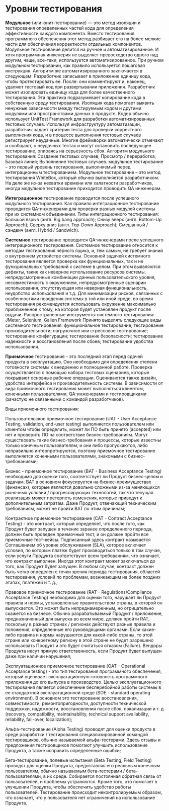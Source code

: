 # Уровни тестирования

**Модульное** (или юнит-тестирование) — это метод изоляции и тестирования определенных частей кода для определения эффективности каждого компонента. Вместо тестирования программного обеспечения этот метод разбивает его на более мелкие части для обеспечения корректности отдельных компонентов. Модульное тестирование делится на ручное и автоматизированное. И хотя программная инженерия не выделяет превосходство одного над другим, чаще, все-таки, используется автоматизированное.
При ручном модульном тестировании, как правило используется пошаговая инструкция.
Алгоритм же автоматизированного заключается в следующем:
Разработчик записывает в приложение единицу кода, чтобы протестировать ее. После: они комментируют и, наконец, удаляют тестовый код при развертывании приложения.
Разработчик может изолировать единицу кода для более качественного тестирования. Эта практика подразумевает копирование кода в собственную среду тестирования. Изоляция кода помогает выявить ненужные зависимости между тестируемым кодом и другими модулями или пространствами данных в продукте.
Кодер обычно использует UnitTest Framework для разработки автоматизированных тестовых случаев. Используя инфраструктуру автоматизации, разработчик задает критерии теста для проверки корректного выполнения кода, и в процессе выполнения тестовых случаев регистрирует неудачные. Многие фреймворки автоматически отмечают и сообщают, о неудачных тестах и могут остановить последующее тестирование, опираясь на серьезность сбоя.
Алгоритм модульного тестирования:
Создание тестовых случаев;
Просмотр / переработка;
Базовая линия;
Выполнение тестовых случаев.
модульное тестирование – это первый уровень тестирования, выполняемый перед интеграционным тестированием. Модульное тестирование – это метод тестирования WhiteBox, который обычно выполняется разработчиком. На деле же из-за нехватки времени или халатности разработчиков, иногда модульное тестирование приходится проводить QA инженерам.


**Интеграционное** тестирование проводится после успешного модульного тестирования. Как правило интеграционное тестирование проводится QA-инженерами для проверки разных модулей системы при их системном объединении.
Типы интеграционного тестирования:
Большой взрыв (англ. Big bang approach);
Снизу вверх (англ. Bottom-Up Approach);
Сверху вниз (англ. Top-Down Approach);
Смешанный / сэндвич (англ. Hybrid / Sandwich).

**Системное** тестирование проводится QA-инженерами после успешного интеграционного тестирования. Системное тестирование относится к методам тестирования чёрного ящика, и, тем самым, не требует знаний о внутреннем устройстве системы. Основной задачей системного тестирования является проверка как функциональных, так и не функциональных требований к системе в целом. При этом выявляются дефекты, такие как неверное использование ресурсов системы, непредусмотренные комбинации данных пользовательского уровня, несовместимость с окружением, непредусмотренные сценарии использования, отсутствующая или неверная функциональность, неудобство использования и т.д. Для минимизации рисков, связанных с особенностями поведения системы в той или иной среде, во время тестирования рекомендуется использовать окружение максимально приближенное к тому, на которое будет установлен продукт после выдачи.
Распространенные инструменты системного тестирования: JMeter, Selenium, Gallen Framework
Принято выделять следующие виды системного тестирования:
функциональное тестирование;
тестирование производительности;
нагрузочное или стрессовое тестирование;
тестирование конфигурации;
тестирование безопасности;
тестирование надежности и восстановления после сбоев;
тестирование удобства использования.

**Приемочное** тестирование - это последний этап перед сдачей продукта в эксплуатацию. Оно необходимо для определения степени готовности системы к внедрению и полноценной работе. Проверка осуществляется с помощью набора тестовых сценариев, которые покрывают основные рабочие операции. Оцениваются также дизайн, удобство интерфейса и производительность системы. В зависимости от вида приемочного тестирования может выполняться клиентом, конечными пользователями, QA-инженерами и тестировщиками (зачастую не связанными с командой разработчиков).

Виды приемочного тестирования:

Пользовательское приемочное тестирование (UAT - User Acceptance Testing, validation, end-user testing) выполняется пользователем или клиентом чтобы определить, может ли ПО быть принято (accepted) или нет и проверить ПО на соответствие бизнес-требованиям. Могут существовать такие бизнес-требования и процессы, которые известны только конечным пользователям, и они либо пропускаются, либо неправильно интерпретируются, поэтому приемочное тестирование выполняется конечными пользователями, знакомыми с бизнес-требованиями;

Бизнес - приемочное тестирование (BAT - Business Acceptance Testing) необходимо для оценки того, соответствует ли Продукт бизнес-целям и задачам. BAT в основном фокусируется на бизнес-преимуществах (финансах), которые являются довольно сложными из-за меняющихся рыночных условий / прогрессирующих технологий, так что текущая реализация может претерпеть изменения, которые приведут к дополнительным затратам. Даже Продукт, отвечающий техническим требованиям, может не пройти BAT по этим причинам;

Контрактное приемочное тестирование (CAT - Contract Acceptance Testing) - это контракт, который определяет, что после того, как Продукт будет запущен в течение заранее определенного периода, должен быть проведен приемочный тест, и он должен пройти все приемочные тест-кейсы. Подписанный здесь контракт называется Соглашением об уровне обслуживания (SLA), которое включает условия, по которым платеж будет производиться только в том случае, если услуги Продукта соответствуют всем требованиям, что означает, что контракт выполнен. Иногда этот контракт может заключаться до того, как Продукт будет запущен. В любом случае, контракт должен быть четко определен с точки зрения периода тестирования, областей тестирования, условий по проблемам, возникающим на более поздних этапах, платежей и т. д.;

Правовое приемочное тестирование (RAT - Regulations/Compliance Acceptance Testing) необходимо для оценки того, нарушает ли Продукт правила и нормы, установленные правительством страны, в которой он выпускается. Это может быть непреднамеренным, но отрицательно скажется на бизнесе. Обычно разрабатываемый Продукт / приложение, предназначенный для выпуска во всем мире, должен пройти RAT, поскольку в разных странах / регионах действуют разные правила и положения, определенные его руководящими органами. Если какие-либо правила и нормы нарушаются для какой-либо страны, то этой стране или конкретному региону в этой стране не будет разрешено использовать Продукт и это будет считаться отказом (Failure). Вендоры Продукта несут прямую ответственность, если Продукт будет выпущен даже при наличии нарушения;

Эксплуатационное приемочное тестирование (OAT - Operational Acceptance testing) - это тип тестирования программного обеспечения, который оценивает эксплуатационную готовность программного приложения до его выпуска в производство. Целью эксплуатационного тестирования является обеспечение бесперебойной работы системы в ее стандартной эксплуатационной среде (SOE - standard operating environment). В основном это тестирование восстановления, совместимости, ремонтопригодности, доступности технической поддержки, надежности, восстановления после сбоя, локализации и т. д (recovery, compatibility, maintainability, technical support availability, reliability, fail-over, localization);

Альфа-тестирование (Alpha Testing) проводят для оценки продукта в среде разработки / тестирования специализированной командой тестировщиков, обычно называемой альфа-тестерами. Здесь отзывы и предложения тестировщиков помогают улучшить использование Продукта, а также исправить определенные ошибки;

Бета-тестирование, полевые испытания (Beta Testing, Field Testing) проводят для оценки Продукта, предоставляя его реальным конечным пользователям, обычно называемым бета-тестерами / бета-пользователями, в их среде. Собирается постоянная обратная связь от пользователей, и проблемы устраняются. Кроме того, это помогает в улучшении Продукта, чтобы обеспечить удобство работы пользователей. Тестирование происходит неконтролируемым образом, что означает, что у пользователя нет ограничений на использование Продукта.